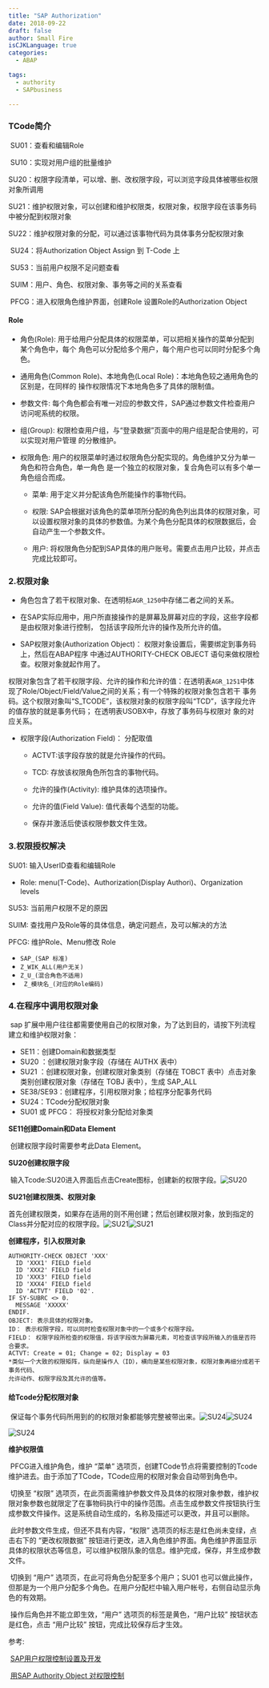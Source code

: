 ```yaml
---
title: "SAP Authorization"
date: 2018-09-22
draft: false
author: Small Fire
isCJKLanguage: true
categories: 
  - ABAP

tags: 
  - authority
  - SAPbusiness

---
```


### TCode简介

​	SU01：查看和编辑Role

​	SU10：实现对用户组的批量维护


​	SU20：权限字段清单，可以增、删、改权限字段，可以浏览字段具体被哪些权限对象所调用

​	SU21：维护权限对象，可以创建和维护权限类，权限对象，权限字段在该事务码中被分配到权限对象

​	SU22：维护权限对象的分配，可以通过该事物代码为具体事务分配权限对象

​	SU24：将Authorization Object Assign 到 T-Code 上

​	SU53：当前用户权限不足问题查看

​    SUIM：用户、角色、权限对象、事务等之间的关系查看

​	PFCG：进入权限角色维护界面，创建Role 设置Role的Authorization Object

#### Role

- 角色(Role): 用于给用户分配具体的权限菜单，可以把相关操作的菜单分配到某个角色中，每个
  角色可以分配给多个用户，每个用户也可以同时分配多个角色。

- 通用角色(Common Role)、本地角色(Local Role)：本地角色较之通用角色的区别是，在同样的
  操作权限情况下本地角色多了具体的限制值。

- 参数文件: 每个角色都会有唯一对应的参数文件，SAP通过参数文件检查用户访问呢系统的权限。

- 组(Group): 权限检查用户组，与“登录数据”页面中的用户组是配合使用的，可以实现对用户管理
  的分散维护。

- 权限角色: 用户的权限菜单时通过权限角色分配实现的。角色维护又分为单一角色和符合角色，单一角色
           是一个独立的权限对象，复合角色可以有多个单一角色组合而成。


  - 菜单: 用于定义并分配该角色所能操作的事物代码。

  - 权限: SAP会根据对该角色的菜单项所分配的角色列出具体的权限对象，可以设置权限对象的具体的参数值。为某个角色分配具体的权限数据后，会自动产生一个参数文件。
    	

  - 用户: 将权限角色分配到SAP具体的用户账号。需要点击用户比较，并点击完成比较即可。	

### 2.权限对象	

- 角色包含了若干权限对象、在透明标`AGR_1250`中存储二者之间的关系。

- 在SAP实际应用中，用户所直接操作的是屏幕及屏幕对应的字段，这些字段都是由权限对象进行控制，
  包括该字段所允许的操作及所允许的值。

- SAP权限对象(Authorization Object)： 权限对象设置后，需要绑定到事务码上，然后在ABAP程序
  中通过AUTHORITY-CHECK OBJECT 语句来做权限检查。权限对象就起作用了。

​	权限对象包含了若干权限字段、允许的操作和允许的值：在透明表`AGR_1251`中体现了Role/Object/Field/Value之间的关系；有一个特殊的权限对象包含若干
事务码。这个权限对象叫“S_TCODE”，该权限对象的权限字段叫“TCD”，该字段允许的值存放的就是事务代码；
在透明表USOBX中，存放了事务码与权限对 象的对应关系。 

- 权限字段(Authorization Field)： 分配取值 
  	

  - ACTVT:该字段存放的就是允许操作的代码。
    
  - TCD: 存放该权限角色所包含的事物代码。

  - 允许的操作(Activity):  维护具体的选项操作。

  - 允许的值(Field Value): 值代表每个选型的功能。
    	

  - 保存并激活后使该权限参数文件生效。

### 3.权限授权解决

SU01: 输入UserID查看和编辑Role
	  

- Role: menu(T-Code)、Authorization(Display Authori)、Organization levels

SU53: 当前用户权限不足的原因

SUIM: 查找用户及Role等的具体信息，确定问题点，及可以解决的方法

PFCG: 维护Role、Menu修改
Role 

- `SAP_(SAP 标准)` 
- `Z_WIK_ALL(用户无关)
  ` 
- `Z_U_(混合角色不适用)`
- ` Z_模块名_(对应的Role编码)`

### 4.在程序中调用权限对象

​	sap 扩展中用户往往都需要使用自己的权限对象，为了达到目的，请按下列流程建立和维护权限对象：

- SE11：创建Domain和数据类型
- SU20 ：创建权限对象字段（存储在 AUTHX 表中）
- SU21 ：创建权限对象，创建权限对象类别（存储在 TOBCT 表中）点击对象类别创建权限对象（存储在 TOBJ 表中），生成 SAP_ALL
- SE38/SE93：创建程序，引用权限对象；给程序分配事务代码
- SU24：TCode分配权限对象
- SU01 或 PFCG： 将授权对象分配给对象类

**SE11创建Domain和Data Element**

​	创建权限字段时需要参考此Data Element。

**SU20创建权限字段**

​	输入Tcode:SU20进入界面后点击Create图标，创建新的权限字段。![SU20](/images/ABAP/AUTHORITY_SU20.png)

**SU21创建权限类、权限对象**

​	首先创建权限类，如果存在适用的则不用创建；然后创建权限对象，放到指定的Class并分配对应的权限字段。![SU21](/images/ABAP/AUTHORITY_SU21.png)![SU21](/images/ABAP/AUTHORITY_SU21D.png)

**创建程序，引入权限对象**

```JS
AUTHORITY-CHECK OBJECT 'XXX'
  ID 'XXX1' FIELD field
  ID 'XXX2' FIELD field
  ID 'XXX3' FIELD field
  ID 'XXX4' FIELD field
  ID 'ACTVT' FIELD '02'.
IF SY-SUBRC <> 0.
  MESSAGE 'XXXXX'
ENDIF.
OBJECT: 表示具体的权限对象。
ID： 表示权限字段，可以同时检查权限对象中的一个或多个权限字段。
FIELD： 权限字段所检查的权限值，将该字段改为屏幕元素，可检查该字段所输入的值是否符合要求。
ACTVT: Create = 01; Change = 02; Display = 03
*类似一个大致的权限矩阵，纵向是操作人（ID），横向是某些权限对象，权限对象再细分成若干事务代码、
允许动作、权限字段及其允许的值等。
```
#### 给Tcode分配权限对象

​	保证每个事务代码所用到的的权限对象都能够完整被带出来。![SU24](/images/ABAP/AUTHORITY_SU24.png)![SU24](/images/ABAP/AUTHORITY_SU24D.png)

![SU24](/images/ABAP/AUTHORITY_SU24D1.png)

**维护权限值**

​	PFCG进入维护角色，维护 “菜单” 选项页，创建TCode节点将需要控制的Tcode维护进去。由于添加了TCode，TCode应用的权限对象会自动带到角色中。

​	切换至 “权限” 选项页，在此页面需维护参数文件及具体的权限对象参数，维护权限对象参数也就限定了在事物码执行中的操作范围。点击生成参数文件按钮执行生成参数文件操作。这是系统自动生成的，名称及描述可以更改，并且可以删除。

​	 此时参数文件生成，但还不具有内容，“权限” 选项页的标志是红色尚未变绿，点击右下的 “更改权限数据” 按钮进行更改，进入角色维护界面。角色维护界面显示具体的权限状态等信息，可以维护权限队象的信息。维护完成，保存，并生成参数文件。

​	切换到 “用户” 选项页，在此可将角色分配至多个用户；SU01 也可以做此操作，但那是为一个用户分配多个角色。在用户分配栏中输入用户帐号，右侧自动显示角色的有效期。

​	操作后角色并不能立即生效，“用户” 选项页的标签是黄色，“用户比较” 按钮状态是红色，点击 “用户比较” 按钮，完成比较保存后才生效。



参考:

​	[SAP用户权限控制设置及开发](https://blog.csdn.net/candy_mmyy/article/details/54906571)

​	[用SAP Authority Object 对权限控制](https://www.cnblogs.com/long2006sky/archive/2009/06/07/1498029.html)

